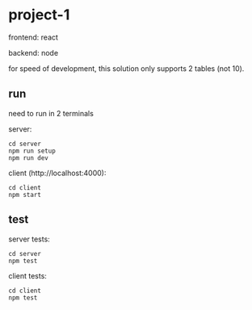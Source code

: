 # project-1

frontend: react

backend: node

for speed of development, this solution only supports 2 tables (not 10).

## run

need to run in 2 terminals

server:

```
cd server
npm run setup
npm run dev
```

client (http://localhost:4000):

```
cd client
npm start
```

## test

server tests:

```
cd server
npm test
```

client tests:

```
cd client
npm test
```

